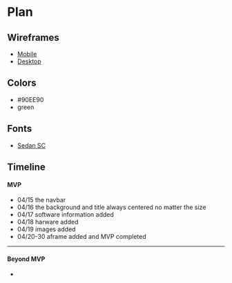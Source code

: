 # Plan

## Wireframes
* [Mobile](https://wireframe.cc/l6CLiN)
* [Desktop](https://wireframe.cc/FRUQKq)

## Colors
* #90EE90
* green

## Fonts
* [Sedan SC](https://fonts.google.com/specimen/Sedan+SC)

## Timeline

#### MVP

* 04/15 the navbar
* 04/16 the background and title always centered no matter the size
* 04/17 software information added
* 04/18 harware added
* 04/19 images added
* 04/20-30 aframe added and MVP completed
---

#### Beyond MVP
* 

